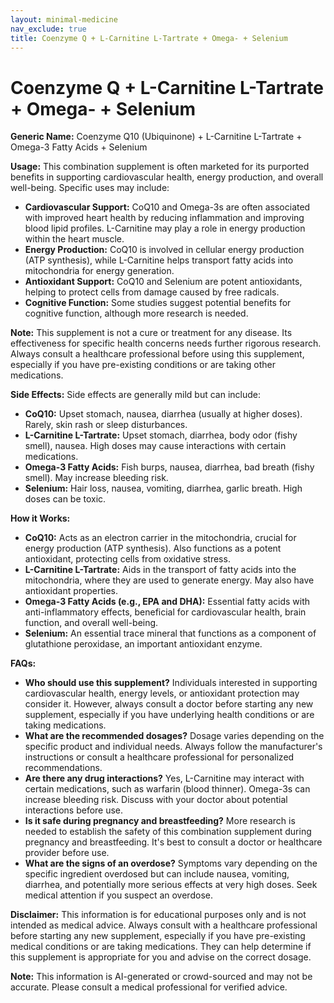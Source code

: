 ```yaml
---
layout: minimal-medicine
nav_exclude: true
title: Coenzyme Q + L-Carnitine L-Tartrate + Omega- + Selenium
---
```


# Coenzyme Q + L-Carnitine L-Tartrate + Omega- + Selenium

**Generic Name:** Coenzyme Q10 (Ubiquinone) + L-Carnitine L-Tartrate + Omega-3 Fatty Acids + Selenium

**Usage:**  This combination supplement is often marketed for its purported benefits in supporting cardiovascular health, energy production, and overall well-being.  Specific uses may include:

* **Cardiovascular Support:** CoQ10 and Omega-3s are often associated with improved heart health by reducing inflammation and improving blood lipid profiles.  L-Carnitine may play a role in energy production within the heart muscle.
* **Energy Production:**  CoQ10 is involved in cellular energy production (ATP synthesis), while L-Carnitine helps transport fatty acids into mitochondria for energy generation.
* **Antioxidant Support:** CoQ10 and Selenium are potent antioxidants, helping to protect cells from damage caused by free radicals.
* **Cognitive Function:** Some studies suggest potential benefits for cognitive function, although more research is needed.

**Note:**  This supplement is not a cure or treatment for any disease.  Its effectiveness for specific health concerns needs further rigorous research. Always consult a healthcare professional before using this supplement, especially if you have pre-existing conditions or are taking other medications.


**Side Effects:** Side effects are generally mild but can include:

* **CoQ10:**  Upset stomach, nausea, diarrhea (usually at higher doses).  Rarely, skin rash or sleep disturbances.
* **L-Carnitine L-Tartrate:** Upset stomach, diarrhea, body odor (fishy smell), nausea.  High doses may cause interactions with certain medications.
* **Omega-3 Fatty Acids:** Fish burps, nausea, diarrhea, bad breath (fishy smell).  May increase bleeding risk.
* **Selenium:**  Hair loss, nausea, vomiting, diarrhea, garlic breath.  High doses can be toxic.

**How it Works:**

* **CoQ10:** Acts as an electron carrier in the mitochondria, crucial for energy production (ATP synthesis).  Also functions as a potent antioxidant, protecting cells from oxidative stress.
* **L-Carnitine L-Tartrate:**  Aids in the transport of fatty acids into the mitochondria, where they are used to generate energy.  May also have antioxidant properties.
* **Omega-3 Fatty Acids (e.g., EPA and DHA):**  Essential fatty acids with anti-inflammatory effects, beneficial for cardiovascular health, brain function, and overall well-being.
* **Selenium:** An essential trace mineral that functions as a component of glutathione peroxidase, an important antioxidant enzyme.


**FAQs:**

* **Who should use this supplement?** Individuals interested in supporting cardiovascular health, energy levels, or antioxidant protection may consider it. However, always consult a doctor before starting any new supplement, especially if you have underlying health conditions or are taking medications.
* **What are the recommended dosages?**  Dosage varies depending on the specific product and individual needs. Always follow the manufacturer's instructions or consult a healthcare professional for personalized recommendations.
* **Are there any drug interactions?**  Yes, L-Carnitine may interact with certain medications, such as warfarin (blood thinner).  Omega-3s can increase bleeding risk.  Discuss with your doctor about potential interactions before use.
* **Is it safe during pregnancy and breastfeeding?** More research is needed to establish the safety of this combination supplement during pregnancy and breastfeeding. It's best to consult a doctor or healthcare provider before use.
* **What are the signs of an overdose?** Symptoms vary depending on the specific ingredient overdosed but can include nausea, vomiting, diarrhea, and potentially more serious effects at very high doses.  Seek medical attention if you suspect an overdose.


**Disclaimer:** This information is for educational purposes only and is not intended as medical advice.  Always consult with a healthcare professional before starting any new supplement, especially if you have pre-existing medical conditions or are taking medications.  They can help determine if this supplement is appropriate for you and advise on the correct dosage.


**Note:** This information is AI-generated or crowd-sourced and may not be accurate. Please consult a medical professional for verified advice.